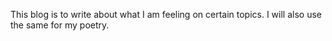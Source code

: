 This blog is to write about what I am feeling on certain topics. I will also use the same for my poetry.
